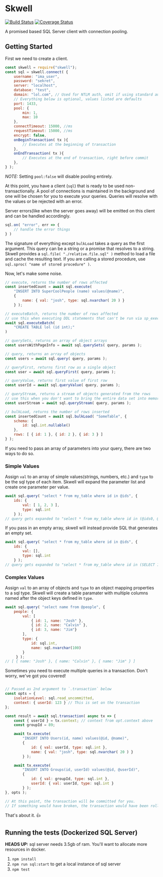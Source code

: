 # Skwell
[![Build Status](https://github.com/digitalbush/skwell/actions/workflows/test.yml/badge.svg?branch=master)](https://github.com/digitalBush/skwell/actions/workflows/test.yml?query=branch%3Amaster)
[![Coverage Status](https://coveralls.io/repos/github/digitalBush/skwell/badge.svg)](https://coveralls.io/github/digitalBush/skwell)

A promised based SQL Server client with connection pooling.

## Getting Started

First we need to create a client.

``` js
const skwell = require("skwell");
const sql = skwell.connect( {
	username: "ima_user",
	password: "sekret",
	server: "localhost",
	database: "test",
	domain: "lol.com", // Used for NTLM auth, omit if using standard auth
	// Everything below is optional, values listed are defaults
	port: 1433,
	pool: {
		min: 1,
		max: 10
	},
	connectTimeout: 15000, //ms
	requestTimeout: 15000, //ms
	encrypt: false,
	onBeginTransaction( tx ){
		// Executes at the beginning of transaction
	},
	onEndTransaction( tx ){
		// Executes at the end of transaction, right before commit
	},
} );

```
*NOTE:* Setting `pool:false` will disable pooling entirely.

At this point, you have a client (`sql`) that is ready to be used non-transactionally. A pool of connections is maintained in the background and one will be chosen for you to execute your queries. Queries will resolve with the values or be rejected with an error.

Server errors(like when the server goes away) will be emitted on this client and can be handled accordingly.

```js
sql.on( "error", err => {
	// handle the error things
} )
```
The signature of everything except `bulkLoad` takes a query as the first argument. This query can be a string or a promise that resolves to a string. Skwell provides a `sql.file( "./relative.file.sql" )` method to load a file and cache the resulting text. If you are calling a stored procedure, use `sql.sproc( "name of stored procedure" )`.

Now, let's make some noise.
``` js
// execute, returns the number of rows affected
const insertedCount = await sql.execute(
	"INSERT INTO SuperCoolPeople (name) values(@name)",
	{
		name: { val: "josh", type: sql.nvarchar( 20 ) }
	} );

// executeBatch, returns the number of rows affected
// use this when executing DDL statements that can't be run via sp_executesql
await sql.executeBatch(
	"CREATE TABLE lol (id int);"
)

// querySets, returns an array of object arrays
const usersWithPageInfo = await sql.querySets( query, params );

// query, returns an array of objects
const users = await sql.query( query, params );

// queryFirst, returns first row as a single object
const user = await sql.queryFirst( query, params );

// queryValue, returns first value of first row
const userId = await sql.queryValue( query, params );

// queryStream, returns a stream of objects generated from the rows
// use this when you don't want to bring the entire data set into memory at once.
const userStream = await sql.queryStream( query, params );

// bulkLoad, returns the number of rows inserted
const insertedCount = await sql.bulkLoad( "SomeTable", {
	schema: {
		id: sql.int.nullable()
	},
	rows: [ { id: 1 }, { id: 2 }, { id: 3 } ]
} );

```

If you need to pass an array of parameters into your query, there are two ways to do so.

### Simple Values
Assign `val` to an array of simple values(strings, numbers, etc.) and `type` to be the sql type of each item. Skwell will expand the parameter list and create one parameter per value.
``` js
await sql.query( "select * from my_table where id in @ids", {
	ids: {
		val: [ 1, 2, 3 ],
		type: sql.int
	} );
// query gets expanded to "select * from my_table where id in (@ids0, @ids1, @ids2)
```

If you pass in an empty array, skwell will instead provide SQL that generates an empty set.
``` js
await sql.query( "select * from my_table where id in @ids", {
	ids: {
		val: [],
		type: sql.int
	} );
// query gets expanded to "select * from my_table where id in (SELECT 1 WHERE 1=0)
```

### Complex Values
Assign `val` to an array of objects and `type` to an object mapping properties to a sql type. Skwell will create a table paramater with multiple columns named after the object keys defined in `type`.
``` js
await sql.query( "select name from @people", {
	people: {
		val: [
			{ id: 1, name: "Josh" },
			{ id: 2, name: "Calvin" },
			{ id: 3, name: "Jim"}
		],
		type: {
			id: sql.int,
			name: sql.nvarchar(100)
		}
	 } );
// [ { name: "Josh" }, { name: "Calvin" }, { name: "Jim" } ]
```


Sometimes you need to execute multiple queries in a transaction. Don't worry, we've got you covered!

``` js

// Passed as 2nd argument to `.transaction` below
const opts = {
	isolationLevel: sql.read_uncommitted,
	context: { userId: 123 } // This is set on the transaction
};

const result = await sql.transaction( async tx => {
	const { userId } = tx.context; // context from opt.context above
	const groupId = 89;

	await tx.execute(
		"INSERT INTO Users(id, name) values(@id, @name)",
		{
			id: { val: userId, type: sql.int },
			name: { val: "josh", type: sql.nvarchar( 20 ) }
		} );

	await tx.execute(
		"INSERT INTO Groups(id, userId) values(@id, @userId)",
		{
			id: { val: groupId, type: sql.int },
			userId: { val: userId, type: sql.int }
		} );
}, opts );

// At this point, the transaction will be committed for you.
// If something would have broken, the transaction would have been rolled back.
```
That's about it. 👍
## Running the tests (Dockerized SQL Server)
**HEADS UP:** sql server needs 3.5gb of ram. You'll want to allocate more resources in docker.
1. `npm install`
1. `npm run sql:start` to get a local instance of sql server
1. `npm test`
